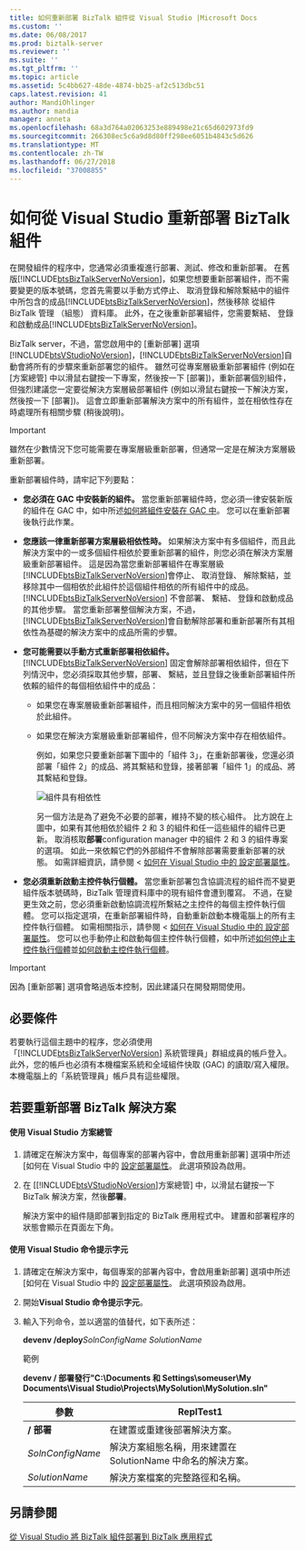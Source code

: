 ```yaml
---
title: 如何重新部署 BizTalk 組件從 Visual Studio |Microsoft Docs
ms.custom: ''
ms.date: 06/08/2017
ms.prod: biztalk-server
ms.reviewer: ''
ms.suite: ''
ms.tgt_pltfrm: ''
ms.topic: article
ms.assetid: 5c4bb627-48de-4874-bb25-af2c513dbc51
caps.latest.revision: 41
author: MandiOhlinger
ms.author: mandia
manager: anneta
ms.openlocfilehash: 68a3d764a02063253e889498e21c65d602973fd9
ms.sourcegitcommit: 266308ec5c6a9d8d80ff298ee6051b4843c5d626
ms.translationtype: MT
ms.contentlocale: zh-TW
ms.lasthandoff: 06/27/2018
ms.locfileid: "37008855"
---
```

# <a name="how-to-redeploy-a-biztalk-assembly-from-visual-studio"></a>如何從 Visual Studio 重新部署 BizTalk 組件
在開發組件的程序中，您通常必須重複進行部署、測試、修改和重新部署。 在舊版[!INCLUDE[btsBizTalkServerNoVersion](../includes/btsbiztalkservernoversion-md.md)]，如果您想要重新部署組件，而不需要變更的版本號碼，您首先需要以手動方式停止、 取消登錄和解除繫結中的組件中所包含的成品[!INCLUDE[btsBizTalkServerNoVersion](../includes/btsbiztalkservernoversion-md.md)]，然後移除 從組件BizTalk 管理 （組態） 資料庫。 此外，在之後重新部署組件，您需要繫結、 登錄和啟動成品[!INCLUDE[btsBizTalkServerNoVersion](../includes/btsbiztalkservernoversion-md.md)]。  
  
 BizTalk server，不過，當您啟用中的 [重新部署] 選項[!INCLUDE[btsVStudioNoVersion](../includes/btsvstudionoversion-md.md)]，[!INCLUDE[btsBizTalkServerNoVersion](../includes/btsbiztalkservernoversion-md.md)]自動會將所有的步驟來重新部署您的組件。 雖然可從專案層級重新部署組件 (例如在 [方案總管] 中以滑鼠右鍵按一下專案，然後按一下 [部署])，重新部署個別組件，但強烈建議您一定要從解決方案層級部署組件 (例如以滑鼠右鍵按一下解決方案，然後按一下 [部署])。 這會立即重新部署解決方案中的所有組件，並在相依性存在時處理所有相關步驟 (稍後說明)。  
  
> [!IMPORTANT]
>  雖然在少數情況下您可能需要在專案層級重新部署，但通常一定是在解決方案層級重新部署。  
  
 重新部署組件時，請牢記下列要點：  
  
- **您必須在 GAC 中安裝新的組件。** 當您重新部署組件時，您必須一律安裝新版的組件在 GAC 中，如中所述[如何將組件安裝在 GAC 中](../core/how-to-install-an-assembly-in-the-gac.md)。 您可以在重新部署後執行此作業。  
  
- **您應該一律重新部署方案層級相依性時。** 如果解決方案中有多個組件，而且此解決方案中的一或多個組件相依於要重新部署的組件，則您必須在解決方案層級重新部署組件。 這是因為當您重新部署組件在專案層級[!INCLUDE[btsBizTalkServerNoVersion](../includes/btsbiztalkservernoversion-md.md)]會停止、 取消登錄、 解除繫結，並移除其中一個相依於此組件於這個組件相依的所有組件中的成品。 [!INCLUDE[btsBizTalkServerNoVersion](../includes/btsbiztalkservernoversion-md.md)] 不會部署、 繫結、 登錄和啟動成品的其他步驟。 當您重新部署整個解決方案，不過，[!INCLUDE[btsBizTalkServerNoVersion](../includes/btsbiztalkservernoversion-md.md)]會自動解除部署和重新部署所有其相依性為基礎的解決方案中的成品所需的步驟。  
  
- **您可能需要以手動方式重新部署相依組件。** [!INCLUDE[btsBizTalkServerNoVersion](../includes/btsbiztalkservernoversion-md.md)] 固定會解除部署相依組件，但在下列情況中，您必須採取其他步驟，部署、 繫結，並且登錄之後重新部署組件所依賴的組件的每個相依組件中的成品：  
  
  - 如果您在專案層級重新部署組件，而且相同解決方案中的另一個組件相依於此組件。  
  
  - 如果您在解決方案層級重新部署組件，但不同解決方案中存在相依組件。  
  
    例如，如果您只要重新部署下圖中的「組件 3」，在重新部署後，您還必須部署「組件 2」的成品、將其繫結和登錄，接著部署「組件 1」的成品、將其繫結和登錄。  
  
    ![組件具有相依性](../core/media/assemblydependencies.gif "AssemblyDependencies")  
  
    另一個方法是為了避免不必要的部署，維持不變的核心組件。  比方說在上圖中，如果有其他相依於組件 2 和 3 的組件和任一這些組件的組件已更新。  取消核取**部署**configuration manager 中的組件 2 和 3 的組件專案的選項。 如此一來依賴它們的外部組件不會解除部署需要重新部署的狀態。 如需詳細資訊，請參閱 <<c0> [ 如何在 Visual Studio 中的 設定部署屬性](../core/how-to-set-deployment-properties-in-visual-studio.md)。  
  
- **您必須重新啟動主控件執行個體。** 當您重新部署包含協調流程的組件而不變更組件版本號碼時，BizTalk 管理資料庫中的現有組件會遭到覆寫。 不過，在變更生效之前，您必須重新啟動協調流程所繫結之主控件的每個主控件執行個體。 您可以指定選項，在重新部署組件時，自動重新啟動本機電腦上的所有主控件執行個體。 如需相關指示，請參閱 <<c0> [ 如何在 Visual Studio 中的 設定部署屬性](../core/how-to-set-deployment-properties-in-visual-studio.md)。 您可以也手動停止和啟動每個主控件執行個體，如中所述[如何停止主控件執行個體](../core/how-to-stop-a-host-instance.md)並[如何啟動主控件執行個體](../core/how-to-start-a-host-instance.md)。  
  
> [!IMPORTANT]
>  因為 [重新部署] 選項會略過版本控制，因此建議只在開發期間使用。  
  
## <a name="prerequisites"></a>必要條件  
 若要執行這個主題中的程序，您必須使用「[!INCLUDE[btsBizTalkServerNoVersion](../includes/btsbiztalkservernoversion-md.md)] 系統管理員」群組成員的帳戶登入。 此外，您的帳戶也必須有本機檔案系統和全域組件快取 (GAC) 的讀取/寫入權限。 本機電腦上的「系統管理員」帳戶具有這些權限。  
  
## <a name="to-redeploy-a-biztalk-solution"></a>若要重新部署 BizTalk 解決方案  
  
#### <a name="using-visual-studio-solution-explorer"></a>使用 Visual Studio 方案總管  
  
1. 請確定在解決方案中，每個專案的部署內容中，會啟用重新部署] 選項中所述[如何在 Visual Studio 中的 [設定部署屬性](../core/how-to-set-deployment-properties-in-visual-studio.md)。 此選項預設為啟用。  
  
2. 在 [[!INCLUDE[btsVStudioNoVersion](../includes/btsvstudionoversion-md.md)]方案總管] 中，以滑鼠右鍵按一下 BizTalk 解決方案，然後**部署**。  
  
    解決方案中的組件隨即部署到指定的 BizTalk 應用程式中。 建置和部署程序的狀態會顯示在頁面左下角。  
  
#### <a name="using-the-visual-studio-command-prompt"></a>使用 Visual Studio 命令提示字元  
  
1.  請確定在解決方案中，每個專案的部署內容中，會啟用重新部署] 選項中所述[如何在 Visual Studio 中的 [設定部署屬性](../core/how-to-set-deployment-properties-in-visual-studio.md)。 此選項預設為啟用。  
  
2.  開始**Visual Studio 命令提示字元**。  
  
3.  輸入下列命令，並以適當的值替代，如下表所述：  
  
     **devenv /deploy***SolnConfigName* *SolutionName*   
  
     範例  
  
     **devenv / 部署發行"C:\Documents 和 Settings\someuser\My Documents\Visual Studio\Projects\MySolution\MySolution.sln"**  
  
    |參數|ReplTest1|  
    |---------------|-----------|  
    |**/ 部署**|在建置或重建後部署解決方案。|  
    |*SolnConfigName*|解決方案組態名稱，用來建置在 SolutionName 中命名的解決方案。|  
    |*SolutionName*|解決方案檔案的完整路徑和名稱。|  
  
## <a name="see-also"></a>另請參閱  
 [從 Visual Studio 將 BizTalk 組件部署到 BizTalk 應用程式](../core/deploying-biztalk-assemblies-from-visual-studio-into-a-biztalk-application.md)